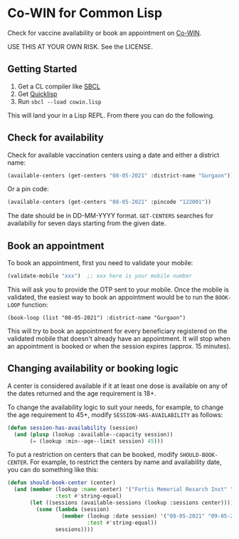 # Co-WIN for Common Lisp

Check for vaccine availability or book an appointment on
[Co-WIN](https://www.cowin.gov.in/home).

USE THIS AT YOUR OWN RISK. See the LICENSE.

## Getting Started

1. Get a CL compiler like [SBCL](http://www.sbcl.org/)
2. Get [Quicklisp](https://www.quicklisp.org/beta/)
3. Run `sbcl --load cowin.lisp`

This will land your in a Lisp REPL. From there you can do the following.

## Check for availability

Check for available vaccination centers using a date and either a district name:

```cl
(available-centers (get-centers "08-05-2021" :district-name "Gurgaon"))
```

Or a pin code:

```cl
(available-centers (get-centers "08-05-2021" :pincode "122001"))
```

The date should be in DD-MM-YYYY format. `GET-CENTERS` searches for availabiliy
for seven days starting from the given date.

## Book an appointment

To book an appointment, first you need to validate your mobile:

```cl
(validate-mobile "xxx")  ;; xxx here is your mobile number
```

This will ask you to provide the OTP sent to your mobile. Once the mobile is
validated, the easiest way to book an appointment would be to run the
`BOOK-LOOP` function:

```
(book-loop (list "08-05-2021") :district-name "Gurgaon")
```

This will try to book an appointment for every beneficiary registered on the
validated mobile that doesn't already have an appointment. It will stop when an
appointment is booked or when the session expires (approx. 15 minutes).

## Changing availability or booking logic

A center is considered available if it at least one dose is available on any of
the dates returned and the age requirement is 18+.

To change the availability logic to suit your needs, for example, to change
the age requirement to 45+, modify `SESSION-HAS-AVAILABILITY` as follows:

```cl
(defun session-has-availability (session)
  (and (plusp (lookup :available--capacity session))
       (= (lookup :min--age--limit session) 45)))
```

To put a restriction on centers that can be booked, modify
`SHOULD-BOOK-CENTER`. For example, to restrict the centers by name and
availability date, you can do something like this:

```cl
(defun should-book-center (center)
  (and (member (lookup :name center) '("Fortis Memorial Resarch Inst" "Max Hospital")
               :test #'string-equal)
       (let ((sessions (available-sessions (lookup :sessions center))))
         (some (lambda (session)
                 (member (lookup :date session) '("08-05-2021" "09-05-2021")
                         :test #'string-equal))
               sessions))))
```
